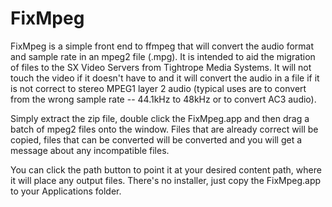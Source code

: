 FixMpeg
===

FixMpeg is a simple front end to ffmpeg that will convert the audio format and sample rate in an mpeg2 file (.mpg). It is intended to aid the migration of files to the SX Video Servers from Tightrope Media Systems. It will not touch the video if it doesn't have to and it will convert the audio in a file if it is not correct to stereo MPEG1 layer 2 audio (typical uses are to convert from the wrong sample rate -- 44.1kHz to 48kHz or to convert AC3 audio).

Simply extract the zip file, double click the FixMpeg.app and then drag a batch of mpeg2 files onto the window. Files that are already correct will be copied, files that can be converted will be converted and you will get a message about any incompatible files.

You can click the path button to point it at your desired content path, where it will place any output files. There's no installer, just copy the FixMpeg.app to your Applications folder.

